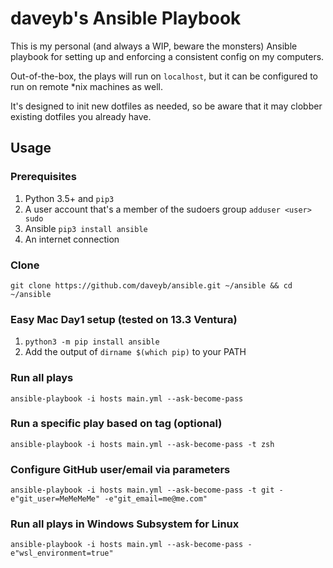 # daveyb's Ansible Playbook

This is my personal (and always a WIP, beware the monsters) Ansible playbook for setting up and enforcing a consistent config on my computers.

Out-of-the-box, the plays will run on `localhost`, but it can be configured to run on remote *nix machines as well.

It's designed to init new dotfiles as needed, so be aware that it may clobber existing dotfiles you already have.

## Usage

### Prerequisites
1. Python 3.5+ and `pip3`
2. A user account that's a member of the sudoers group `adduser <user> sudo`
3. Ansible `pip3 install ansible`
4. An internet connection

### Clone
`git clone https://github.com/daveyb/ansible.git ~/ansible && cd ~/ansible`

### Easy Mac Day1 setup (tested on 13.3 Ventura)
1. `python3 -m pip install ansible`
1. Add the output of `dirname $(which pip)` to your PATH

### Run all plays
`ansible-playbook -i hosts main.yml --ask-become-pass`

### Run a specific play based on tag (optional)
`ansible-playbook -i hosts main.yml --ask-become-pass -t zsh`

### Configure GitHub user/email via parameters
`ansible-playbook -i hosts main.yml --ask-become-pass -t git -e"git_user=MeMeMeMe" -e"git_email=me@me.com"`

### Run all plays in Windows Subsystem for Linux
`ansible-playbook -i hosts main.yml --ask-become-pass -e"wsl_environment=true"`
